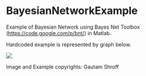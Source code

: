 BayesianNetworkExample
======================

Example of Bayesian Network using Bayes Net Toolbox (https://code.google.com/p/bnt/) in Matlab.

Hardcoded example is represented by graph below.

<img src="https://raw.github.com/KLXN/BayesianNetworkExample/master/graph.png" />

Image and Example copyrights: Gautam Shroff
